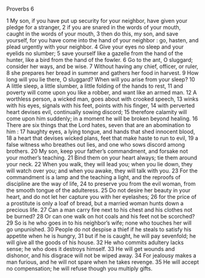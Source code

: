 Proverbs 6

1	My son, if you have put up security for your neighbor, have given your pledge for a stranger,
2	if you are snared in the words of your mouth, caught in the words of your mouth,
3	then do this, my son, and save yourself, for you have come into the hand of your neighbor : go, hasten, and plead urgently with your neighbor.
4	Give your eyes no sleep and your eyelids no slumber;
5	save yourself like a gazelle from the hand of the hunter, like a bird from the hand of the fowler.
6	Go to the ant, O sluggard; consider her ways, and be wise.
7	Without having any chief, officer, or ruler,
8	she prepares her bread in summer and gathers her food in harvest.
9	How long will you lie there, O sluggard? When will you arise from your sleep?
10	A little sleep, a little slumber, a little folding of the hands to rest,
11	and poverty will come upon you like a robber, and want like an armed man.
12	A worthless person, a wicked man, goes about with crooked speech,
13	winks with his eyes, signals with his feet, points with his finger,
14	with perverted heart devises evil, continually sowing discord;
15	therefore calamity will come upon him suddenly; in a moment he will be broken beyond healing.
16	There are six things that the Lord hates, seven that are an abomination to him :
17	haughty eyes, a lying tongue, and hands that shed innocent blood,
18	a heart that devises wicked plans, feet that make haste to run to evil,
19	a false witness who breathes out lies, and one who sows discord among brothers.
20	My son, keep your father’s commandment, and forsake not your mother’s teaching.
21	Bind them on your heart always; tie them around your neck.
22	When you walk, they will lead you; when you lie down, they will watch over you; and when you awake, they will talk with you.
23	For the commandment is a lamp and the teaching a light, and the reproofs of discipline are the way of life,
24	to preserve you from the evil woman, from the smooth tongue of the adulteress.
25	Do not desire her beauty in your heart, and do not let her capture you with her eyelashes;
26	for the price of a prostitute is only a loaf of bread, but a married woman hunts down a precious life.
27	Can a man carry fire next to his chest and his clothes not be burned?
28	Or can one walk on hot coals and his feet not be scorched?
29	So is he who goes in to his neighbor’s wife; none who touches her will go unpunished.
30	People do not despise a thief if he steals to satisfy his appetite when he is hungry,
31	but if he is caught, he will pay sevenfold; he will give all the goods of his house.
32	He who commits adultery lacks sense; he who does it destroys himself.
33	He will get wounds and dishonor, and his disgrace will not be wiped away.
34	For jealousy makes a man furious, and he will not spare when he takes revenge.
35	He will accept no compensation; he will refuse though you multiply gifts.

